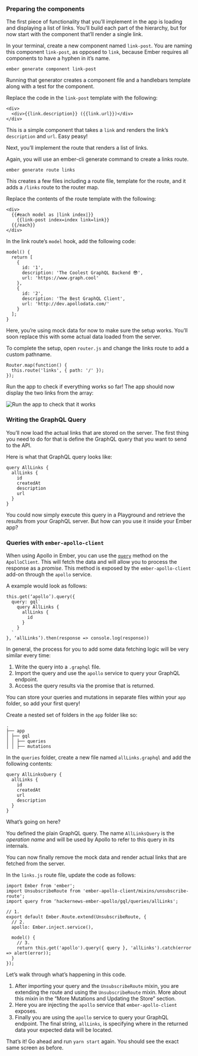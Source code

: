 ### Preparing the components

The first piece of functionality that you’ll implement in the app is loading and displaying a list of links. You’ll build each part of the hierarchy, but for now start with the component that’ll render a single link.

In your terminal, create a new component named `link-post`. You are naming this component `link-post`, as opposed to `link`, because Ember requires all components to have a hyphen in it’s name.

    ember generate component link-post

Running that generator creates a component file and a handlebars template along with a test for the component.

Replace the code in the `link-post` template with the following:

    <div>
      <div>{{link.description}} ({{link.url}})</div>
    </div>

This is a simple component that takes a `link` and renders the link’s `description` and `url`. Easy peasy!

Next, you’ll implement the route that renders a list of links.

Again, you will use an ember-cli generate command to create a links route.

    ember generate route links

This creates a few files including a route file, template for the route, and it adds a `/links` route to the router map.

Replace the contents of the route template with the following:

    <div>
      {{#each model as |link index|}}
        {{link-post index=index link=link}}
      {{/each}}
    </div>

In the link route’s `model` hook, add the following code:

    model() {
      return [
        {
          id: '1',
          description: 'The Coolest GraphQL Backend 😎',
          url: 'https://www.graph.cool'
        },
        {
          id: '2',
          description: 'The Best GraphQL Client',
          url: 'http://dev.apollodata.com/'
        }
      ];
    }

Here, you’re using mock data for now to make sure the setup works. You’ll soon replace this with some actual data loaded from the server.

To complete the setup, open `router.js` and change the links route to add a custom pathname.

    Router.map(function() {
      this.route('links', { path: '/' });
    });

Run the app to check if everything works so far! The app should now display the two links from the array:

![Run the app to check that it works](http://i.imgur.com/Oky5GLx.png)

### Writing the GraphQL Query

You’ll now load the actual links that are stored on the server. The first thing you need to do for that is define the GraphQL query that you want to send to the API.

Here is what that GraphQL query looks like:

    query AllLinks {
      allLinks {
        id
        createdAt
        description
        url
      }
    }

You could now simply execute this query in a Playground and retrieve the results from your GraphQL server. But how can you use it inside your Ember app?

### Queries with `ember-apollo-client`

When using Apollo in Ember, you can use the [`query`](http://dev.apollodata.com/core/apollo-client-api.html#ApolloClient.query) method on the `ApolloClient`. This will fetch the data and will allow you to process the response as a *promise*. This method is exposed by the `ember-apollo-client` add-on through the `apollo` service.

A example would look as follows:

    this.get(‘apollo’).query({
      query: gql`
        query AllLinks {
          allLinks {
            id
          }
        }
      `
    }, ‘allLinks’).then(response => console.log(response))

In general, the process for you to add some data fetching logic will be very similar every time:

1.  Write the query into a `.graphql` file.
2.  Import the query and use the `apollo` service to query your GraphQL endpoint.
3.  Access the query results via the promise that is returned.

You can store your queries and mutations in separate files within your `app` folder, so add your first query!

Create a nested set of folders in the `app` folder like so:

    .
    ├── app
    │ ├── gql
    │ │ ├── queries
    │ │ ├── mutations

In the `queries` folder, create a new file named `allLinks.graphql` and add the following contents:

    query AllLinksQuery {
      allLinks {
        id
        createdAt
        url
        description
      }
    }

What’s going on here?

You defined the plain GraphQL query. The name `AllLinksQuery` is the *operation name* and will be used by Apollo to refer to this query in its internals.

You can now finally remove the mock data and render actual links that are fetched from the server.

In the `links.js` route file, update the code as follows:

    import Ember from 'ember';
    import UnsubscribeRoute from 'ember-apollo-client/mixins/unsubscribe-route';
    import query from ‘hackernews-ember-apollo/gql/queries/allLinks';

    // 1.
    export default Ember.Route.extend(UnsubscribeRoute, {
      // 2.  
      apollo: Ember.inject.service(),

      model() {
        // 3.
        return this.get('apollo').query({ query }, 'allLinks').catch(error => alert(error));
      }
    });

Let’s walk through what’s happening in this code.

1.  After importing your query and the `UnsubscribeRoute` mixin, you are extending the route and using the `UnsubscribeRoute` mixin. More about this mixin in the “More Mutations and Updating the Store” section.
2.  Here you are injecting the `apollo` service that `ember-apollo-client` exposes.
3.  Finally you are using the `apollo` service to query your GraphQL endpoint. The final string, `allLinks`, is specifying where in the returned data your expected data will be located.

That’s it! Go ahead and run `yarn start` again. You should see the exact same screen as before.
